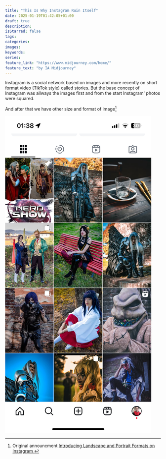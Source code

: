 ```yaml
---
title: "This Is Why Instagram Ruin Itself"
date: 2025-01-19T01:42:05+01:00
draft: true
description:
isStarred: false
tags:
categories:
images:
keywords:
series:
feature_link: "https://www.midjourney.com/home/"
feature_text: "by IA Midjourney"
---
```


Instagram is a social network based on images and more recently on short format video (TikTok style) called stories.
But the base concept of Instagram was allways the images first and from the start Instagram' photos were squared.

And after that we have other size and format of image[^instasize]


![Insta screen](insta_screen.jpeg)

[^instasize]: Original announcment [Introducing Landscape and Portrait Formats on Instagram
](https://about.instagram.com/blog/announcements/introducing-landscape-and-portrait-formats-on-instagram)
[^communitynote]: [Meta now has community note not fat check](https://about.fb.com/news/2025/01/meta-more-speech-fewer-mistakes/)
